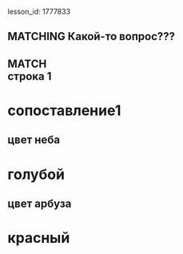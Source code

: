 lesson_id: 1777833

## MATCHING Какой-то вопрос???

MATCH  
строка 1  
----  
сопоставление1  
====  
цвет неба  
----  
голубой  
====  
цвет арбуза  
----  
красный  
====
